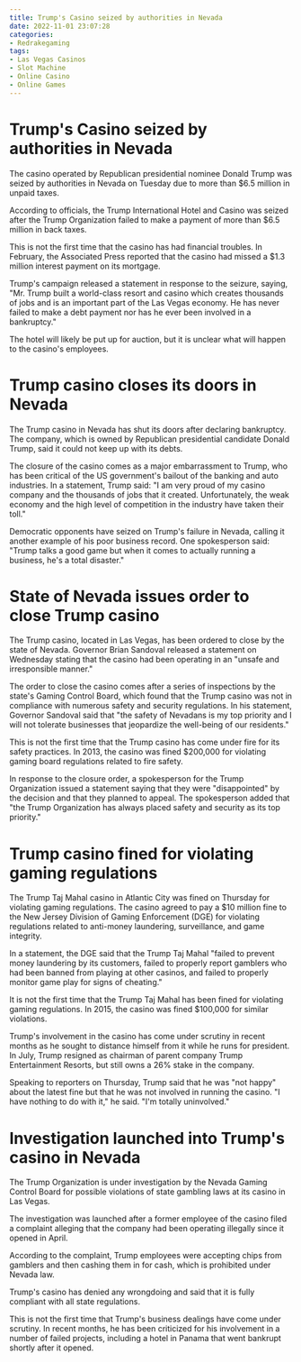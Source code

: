 ```yaml
---
title: Trump's Casino seized by authorities in Nevada
date: 2022-11-01 23:07:28
categories:
- Redrakegaming
tags:
- Las Vegas Casinos
- Slot Machine
- Online Casino
- Online Games
---
```



#  Trump's Casino seized by authorities in Nevada

The casino operated by Republican presidential nominee Donald Trump was seized by authorities in Nevada on Tuesday due to more than $6.5 million in unpaid taxes.

According to officials, the Trump International Hotel and Casino was seized after the Trump Organization failed to make a payment of more than $6.5 million in back taxes.

This is not the first time that the casino has had financial troubles. In February, the Associated Press reported that the casino had missed a $1.3 million interest payment on its mortgage.

Trump's campaign released a statement in response to the seizure, saying, "Mr. Trump built a world-class resort and casino which creates thousands of jobs and is an important part of the Las Vegas economy. He has never failed to make a debt payment nor has he ever been involved in a bankruptcy."

The hotel will likely be put up for auction, but it is unclear what will happen to the casino's employees.

#  Trump casino closes its doors in Nevada

The Trump casino in Nevada has shut its doors after declaring bankruptcy. The company, which is owned by Republican presidential candidate Donald Trump, said it could not keep up with its debts.

The closure of the casino comes as a major embarrassment to Trump, who has been critical of the US government's bailout of the banking and auto industries. In a statement, Trump said: "I am very proud of my casino company and the thousands of jobs that it created. Unfortunately, the weak economy and the high level of competition in the industry have taken their toll."

Democratic opponents have seized on Trump's failure in Nevada, calling it another example of his poor business record. One spokesperson said: "Trump talks a good game but when it comes to actually running a business, he's a total disaster."

#  State of Nevada issues order to close Trump casino

The Trump casino, located in Las Vegas, has been ordered to close by the state of Nevada. Governor Brian Sandoval released a statement on Wednesday stating that the casino had been operating in an "unsafe and irresponsible manner."

The order to close the casino comes after a series of inspections by the state's Gaming Control Board, which found that the Trump casino was not in compliance with numerous safety and security regulations. In his statement, Governor Sandoval said that "the safety of Nevadans is my top priority and I will not tolerate businesses that jeopardize the well-being of our residents."

This is not the first time that the Trump casino has come under fire for its safety practices. In 2013, the casino was fined $200,000 for violating gaming board regulations related to fire safety.

In response to the closure order, a spokesperson for the Trump Organization issued a statement saying that they were "disappointed" by the decision and that they planned to appeal. The spokesperson added that "the Trump Organization has always placed safety and security as its top priority."

#  Trump casino fined for violating gaming regulations


The Trump Taj Mahal casino in Atlantic City was fined on Thursday for violating gaming regulations. The casino agreed to pay a $10 million fine to the New Jersey Division of Gaming Enforcement (DGE) for violating regulations related to anti-money laundering, surveillance, and game integrity.

In a statement, the DGE said that the Trump Taj Mahal "failed to prevent money laundering by its customers, failed to properly report gamblers who had been banned from playing at other casinos, and failed to properly monitor game play for signs of cheating."

It is not the first time that the Trump Taj Mahal has been fined for violating gaming regulations. In 2015, the casino was fined $100,000 for similar violations.

Trump's involvement in the casino has come under scrutiny in recent months as he sought to distance himself from it while he runs for president. In July, Trump resigned as chairman of parent company Trump Entertainment Resorts, but still owns a 26% stake in the company.

Speaking to reporters on Thursday, Trump said that he was "not happy" about the latest fine but that he was not involved in running the casino. "I have nothing to do with it," he said. "I'm totally uninvolved."

#  Investigation launched into Trump's casino in Nevada

The Trump Organization is under investigation by the Nevada Gaming Control Board for possible violations of state gambling laws at its casino in Las Vegas.

The investigation was launched after a former employee of the casino filed a complaint alleging that the company had been operating illegally since it opened in April.

According to the complaint, Trump employees were accepting chips from gamblers and then cashing them in for cash, which is prohibited under Nevada law.

Trump's casino has denied any wrongdoing and said that it is fully compliant with all state regulations.

This is not the first time that Trump's business dealings have come under scrutiny. In recent months, he has been criticized for his involvement in a number of failed projects, including a hotel in Panama that went bankrupt shortly after it opened.